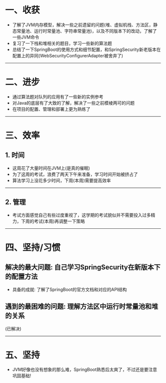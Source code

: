 # 一、收获

- 了解了JVM内存模型，解决一些之前遗留的问题(堆、虚拟机栈、方法区，静态常量池、运行时常量池、字符串常量池)，以及不同版本下的改动，了解了一些JVM命令
- 复习了一下栈和堆相关的题目，学习一些新的算法题
- 总结了一下SpringBoot的使用方式和细节配置，和SpringSecurity新老版本在配置上的异同(WebSecurityConfigurerAdapter被舍弃了)

<hr>







# 二、进步

- 通过算法题对队列的应用有了一些新的实例参考
- 对Java的底层有了大致的了解，解决了一些之前模棱两可的问题
- 在项目的配置、管理和部署上更为熟练了

<hr>











# 三、效率



## 1. 时间

- 这周花了大量时间在JVM上(是真的催眠)
- 为了这周的考试，浪费了两天下午来准备，学习时间开始被挤占了
- 算法学习上没花多少时间，下周(本周)需要提高效率

<hr>







## 2. 管理

- 考试方面感觉自己有些过度重视了，这学期的考试貌似并不需要投入过多精力，下周的考试(本周)再调整一下策略

<hr>











# 四、坚持/习惯



## 解决的最大问题: 自己学习SpringSecurity在新版本下的配置方法

- 具备的成就: 了解了SpringBoot的官方文档和对应的API结构





## 遇到的最困难的问题: 理解方法区中运行时常量池和堆的关系

(已解决)

<hr>











# 五、坚持

- JVM好像也没有想象的那么难，SpringBoot熟悉后太爽了，不过还是要注意巩固基础!











